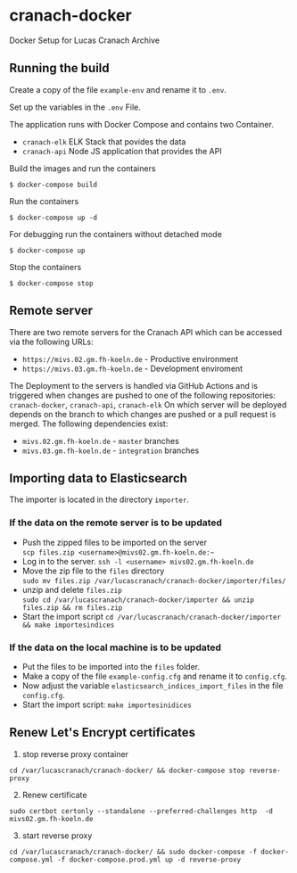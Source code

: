 # cranach-docker
Docker Setup for Lucas Cranach Archive

## Running the build
Create a copy of the file `example-env` and rename it to `.env`.

Set up the variables in the `.env` File.

The application runs with Docker Compose and contains two Container.
* `cranach-elk` ELK Stack that povides the data
* `cranach-api` Node JS application that provides the API


Build the images and run the containers
```shell
$ docker-compose build
```

Run the containers
```shell
$ docker-compose up -d
```

For debugging run the containers without detached mode
```shell
$ docker-compose up
```

Stop the containers
```shell
$ docker-compose stop
```

## Remote server
There are two remote servers for the Cranach API which can be accessed via the following URLs:
* `https://mivs.02.gm.fh-koeln.de` - Productive environment
* `https://mivs.03.gm.fh-koeln.de` - Development enviroment

The Deployment to the servers is handled via GitHub Actions and is triggered when changes are pushed to one of the following repositories: `cranach-docker`, `cranach-api`, `cranach-elk`
On which server will be deployed depends on the branch to which changes are pushed or a pull request is merged. The following dependencies exist:

* `mivs.02.gm.fh-koeln.de` - `master` branches
* `mivs.03.gm.fh-koeln.de` - `integration` branches


## Importing data to Elasticsearch
The importer is located in the directory `importer`.


### If the data on the remote server is to be updated
* Push the zipped files to be imported on the server  
`scp files.zip <username>@mivs02.gm.fh-koeln.de:~`
* Log in to the server. 
`ssh -l <username> mivs02.gm.fh-koeln.de`  
* Move the zip file to the `files` directory  
`sudo mv files.zip /var/lucascranach/cranach-docker/importer/files/`  
* unzip and delete `files.zip`  
`sudo cd /var/lucascranach/cranach-docker/importer && unzip files.zip && rm files.zip`
* Start the import script
`cd /var/lucascranach/cranach-docker/importer && make importesindices`


### If the data on the local machine is to be updated
* Put the files to be imported into the `files` folder.
* Make a copy of the file `example-config.cfg` and rename it to `config.cfg`.
* Now adjust the variable `elasticsearch_indices_import_files` in the file `config.cfg`.
* Start the import script: `make importesinidices`

## Renew Let's Encrypt certificates
1. stop reverse proxy container
```shell
cd /var/lucascranach/cranach-docker/ && docker-compose stop reverse-proxy
```
2. Renew certificate
```shell
sudo certbot certonly --standalone --preferred-challenges http  -d mivs02.gm.fh-koeln.de
```
3. start reverse proxy
```shell
cd /var/lucascranach/cranach-docker/ && sudo docker-compose -f docker-compose.yml -f docker-compose.prod.yml up -d reverse-proxy
```


